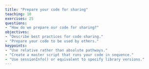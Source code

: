 ```yaml
---
title: "Prepare your code for sharing"
teaching: 10
exercises: 25
questions:
- "How do we prepare our code for sharing?"
objectives:
- "Describe best practices for code sharing."
- "Prepare your code to be used by others."
keypoints:
- "Use relative rather than absolute pathways."  
- "Create a master script that runs your code in sequence."
- "Use sessionInfo() or equivalent to specify library versions."
---
```

